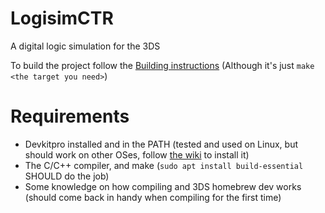 # LogisimCTR
A digital logic simulation for the 3DS

To build the project follow the [Building instructions](Building.md) (Although it's just `make <the target you need>`)

# Requirements
- Devkitpro installed and in the PATH (tested and used on Linux, but should work on other OSes, follow [the wiki](https://devkitpro.org/wiki/Getting_Started) to install it)
- The C/C++ compiler, and make (`sudo apt install build-essential` SHOULD do the job)
- Some knowledge on how compiling and 3DS homebrew dev works (should come back in handy when compiling for the first time)
